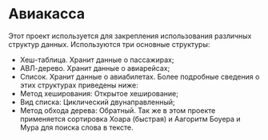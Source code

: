 # Авиакасса
Этот проект используется для закрепления использования различных структур данных.
Используются три основные структуры:
* Хеш-таблица. Хранит данные о пассажирах;
* АВЛ-дерево. Хранит данные о авиарейсах;
* Список. Хранит данные о авиабилетах.
Более подробные сведения о этих структурах приведены ниже:
* Метод хеширования: Открытое хеширование;
* Вид списка: Циклический двунаправленный;
* Метод обхода дерева: Обратный.
Так же в этом проекте применяется сортировка Хоара (быстрая) и Аагоритм Боуера и Мура для поиска слова в тексте.
